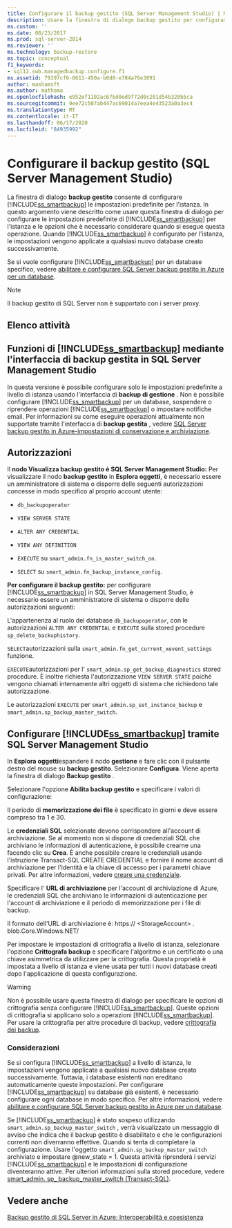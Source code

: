 ```yaml
---
title: Configurare il backup gestito (SQL Server Management Studio) | Microsoft Docs
description: Usare la finestra di dialogo backup gestito per configurare il backup gestito SQL Server impostazione predefinita di Azure. Informazioni sulle opzioni che è necessario prendere in considerazione.
ms.custom: ''
ms.date: 08/23/2017
ms.prod: sql-server-2014
ms.reviewer: ''
ms.technology: backup-restore
ms.topic: conceptual
f1_keywords:
- sql12.swb.managedbackup.configure.f1
ms.assetid: 79397cf6-0611-450a-b0d8-e784a76e3091
author: mashamsft
ms.author: mathoma
ms.openlocfilehash: e952ef1102ac67bd0ed9f72d0c201d54b320b5ca
ms.sourcegitcommit: 9ee72c507ab447ac69014a7eea4e43523a0a3ec4
ms.translationtype: MT
ms.contentlocale: it-IT
ms.lasthandoff: 06/17/2020
ms.locfileid: "84935992"
---
```

# <a name="configure-managed-backup-sql-server-management-studio"></a>Configurare il backup gestito (SQL Server Management Studio)
  La finestra di dialogo **backup gestito** consente di configurare [!INCLUDE[ss_smartbackup](../includes/ss-smartbackup-md.md)] le impostazioni predefinite per l'istanza. In questo argomento viene descritto come usare questa finestra di dialogo per configurare le impostazioni predefinite di [!INCLUDE[ss_smartbackup](../includes/ss-smartbackup-md.md)] per l'istanza e le opzioni che è necessario considerare quando si esegue questa operazione. Quando [!INCLUDE[ss_smartbackup](../includes/ss-smartbackup-md.md)] è configurato per l'istanza, le impostazioni vengono applicate a qualsiasi nuovo database creato successivamente.  
  
 Se si vuole configurare [!INCLUDE[ss_smartbackup](../includes/ss-smartbackup-md.md)] per un database specifico, vedere [abilitare e configurare SQL Server backup gestito in Azure per un database](../../2014/database-engine/sql-server-managed-backup-to-windows-azure-retention-and-storage-settings.md#DatabaseConfigure).  
 
> [!NOTE] 
> Il backup gestito di SQL Server non è supportato con i server proxy. 
  
## <a name="task-list"></a>Elenco attività  
  
## <a name="ss_smartbackup-functions-using-managed-backup-interface-in-sql-server-management-studio"></a>Funzioni di [!INCLUDE[ss_smartbackup](../includes/ss-smartbackup-md.md)] mediante l'interfaccia di backup gestita in SQL Server Management Studio  
 In questa versione è possibile configurare solo le impostazioni predefinite a livello di istanza usando l'interfaccia di **backup di gestione** . Non è possibile configurare [!INCLUDE[ss_smartbackup](../includes/ss-smartbackup-md.md)] per un database, sospendere o riprendere operazioni [!INCLUDE[ss_smartbackup](../includes/ss-smartbackup-md.md)] o impostare notifiche email. Per informazioni su come eseguire operazioni attualmente non supportate tramite l'interfaccia di **backup gestita** , vedere [SQL Server backup gestito in Azure-impostazioni di conservazione e archiviazione](../../2014/database-engine/sql-server-managed-backup-to-windows-azure-retention-and-storage-settings.md).  
  
## <a name="permissions"></a>Autorizzazioni  
 Il **nodo Visualizza backup gestito è SQL Server Management Studio:** Per visualizzare il nodo **backup gestito** in **Esplora oggetti**, è necessario essere un amministratore di sistema o disporre delle seguenti autorizzazioni concesse in modo specifico al proprio account utente:  
  
-   `db_backupoperator`  
  
-   `VIEW SERVER STATE`  
  
-   `ALTER ANY CREDENTIAL`  
  
-   `VIEW ANY DEFINITION`  
  
-   `EXECUTE` su `smart_admin.fn_is_master_switch_on`.  
  
-   `SELECT` su `smart_admin.fn_backup_instance_config`.  
  
 **Per configurare il backup gestito:** per configurare [!INCLUDE[ss_smartbackup](../includes/ss-smartbackup-md.md)] in SQL Server Management Studio, è necessario essere un amministratore di sistema o disporre delle autorizzazioni seguenti:  
  
 L'appartenenza al ruolo del database `db_backupoperator`, con le autorizzazioni `ALTER ANY CREDENTIAL` e `EXECUTE` sulla stored procedure `sp_delete_backuphistory`.  
  
 `SELECT`autorizzazioni sulla `smart_admin.fn_get_current_xevent_settings` funzione.  
  
 `EXECUTE`autorizzazioni per l' `smart_admin.sp_get_backup_diagnostics` stored procedure. È inoltre richiesta l'autorizzazione `VIEW SERVER STATE` poiché vengono chiamati internamente altri oggetti di sistema che richiedono tale autorizzazione.  
  
 Le autorizzazioni `EXECUTE` per `smart_admin.sp_set_instance_backup` e `smart_admin.sp_backup_master_switch`.  
  
## <a name="configure-ss_smartbackup-using-sql-server-management-studio"></a>Configurare [!INCLUDE[ss_smartbackup](../includes/ss-smartbackup-md.md)] tramite SQL Server Management Studio  
 In **Esplora oggetti**espandere il nodo **gestione** e fare clic con il pulsante destro del mouse su **backup gestito**. Selezionare **Configura**. Viene aperta la finestra di dialogo **Backup gestito** .  
  
 Selezionare l'opzione **Abilita backup gestito** e specificare i valori di configurazione:  
  
 Il periodo di **memorizzazione dei file** è specificato in giorni e deve essere compreso tra 1 e 30.  
  
 Le **credenziali SQL** selezionate devono corrispondere all'account di archiviazione. Se al momento non si dispone di credenziali SQL che archiviano le informazioni di autenticazione, è possibile crearne una facendo clic su **Crea**. È anche possibile creare le credenziali usando l'istruzione Transact-SQL CREATE CREDENTIAL e fornire il nome account di archiviazione per l'identità e la chiave di accesso per i parametri chiave privati. Per altre informazioni, vedere [creare una credenziale](../relational-databases/backup-restore/sql-server-backup-to-url.md#credential).  
  
 Specificare l' **URL di archiviazione** per l'account di archiviazione di Azure, le credenziali SQL che archiviano le informazioni di autenticazione per l'account di archiviazione e il periodo di memorizzazione per i file di backup.  
  
 Il formato dell'URL di archiviazione è: https:// \<StorageAccount> . blob.Core.Windows.NET/  
  
 Per impostare le impostazioni di crittografia a livello di istanza, selezionare l'opzione **Crittografa backup** e specificare l'algoritmo e un certificato o una chiave asimmetrica da utilizzare per la crittografia.  Questa proprietà è impostata a livello di istanza e viene usata per tutti i nuovi database creati dopo l'applicazione di questa configurazione.  
  
> [!WARNING]  
>  Non è possibile usare questa finestra di dialogo per specificare le opzioni di crittografia senza configurare [!INCLUDE[ss_smartbackup](../includes/ss-smartbackup-md.md)]. Queste opzioni di crittografia si applicano solo a operazioni [!INCLUDE[ss_smartbackup](../includes/ss-smartbackup-md.md)]. Per usare la crittografia per altre procedure di backup, vedere [crittografia dei backup](../relational-databases/backup-restore/backup-encryption.md).  
  
### <a name="considerations"></a>Considerazioni  
 Se si configura [!INCLUDE[ss_smartbackup](../includes/ss-smartbackup-md.md)] a livello di istanza, le impostazioni vengono applicate a qualsiasi nuovo database creato successivamente.  Tuttavia, i database esistenti non ereditano automaticamente queste impostazioni. Per configurare [!INCLUDE[ss_smartbackup](../includes/ss-smartbackup-md.md)] su database già esistenti, è necessario configurare ogni database in modo specifico. Per altre informazioni, vedere [abilitare e configurare SQL Server backup gestito in Azure per un database](../../2014/database-engine/sql-server-managed-backup-to-windows-azure-retention-and-storage-settings.md#DatabaseConfigure).  
  
 Se [!INCLUDE[ss_smartbackup](../includes/ss-smartbackup-md.md)] è stato sospeso utilizzando `smart_admin.sp_backup_master_switch` , verrà visualizzato un messaggio di avviso che indica che il backup gestito è disabilitato e che le configurazioni correnti non diverranno effettive. Quando si tenta di completare la configurazione. Usare l'oggetto `smart_admin.sp_backup_master_switch` archiviato e impostare @new_state = 1. Questa attività riprenderà i servizi [!INCLUDE[ss_smartbackup](../includes/ss-smartbackup-md.md)] e le impostazioni di configurazione diventeranno attive. Per ulteriori informazioni sulla stored procedure, vedere [smart_admin. sp_ backup_master_switch &#40;Transact-SQL&#41;](/sql/relational-databases/system-stored-procedures/managed-backup-sp-backup-master-switch-transact-sql).  
  
## <a name="see-also"></a>Vedere anche  
 [Backup gestito di SQL Server in Azure: Interoperabilità e coesistenza](../../2014/database-engine/sql-server-managed-backup-to-windows-azure-interoperability-and-coexistence.md)  
  
  
